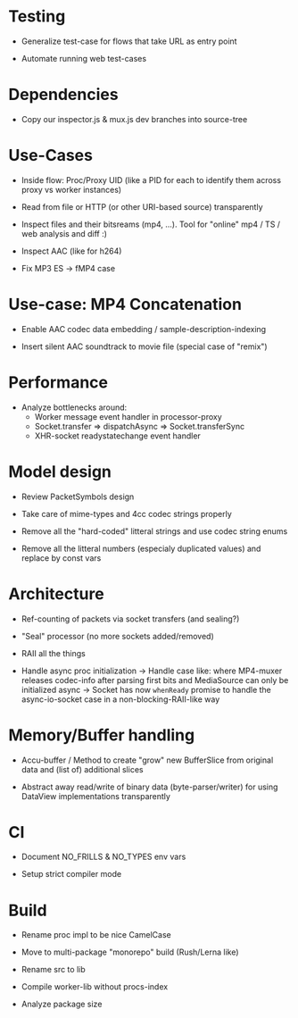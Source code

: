 # Testing

- Generalize test-case for flows that take URL as entry point

- Automate running web test-cases




# Dependencies

- Copy our inspector.js & mux.js dev branches into source-tree



# Use-Cases

- Inside flow: Proc/Proxy UID (like a PID for each to identify them across proxy vs worker instances)

- Read from file or HTTP (or other URI-based source) transparently

- Inspect files and their bitsreams (mp4, ...). Tool for "online" mp4 / TS / web analysis and diff :)

- Inspect AAC (like for h264)

- Fix MP3 ES -> fMP4 case





# Use-case: MP4 Concatenation

- Enable AAC codec data embedding / sample-description-indexing

- Insert silent AAC soundtrack to movie file (special case of "remix")




# Performance

- Analyze bottlenecks around:
  * Worker message event handler in processor-proxy
  * Socket.transfer => dispatchAsync => Socket.transferSync
  * XHR-socket readystatechange event handler




# Model design

- Review PacketSymbols design

- Take care of mime-types and 4cc codec strings properly

- Remove all the "hard-coded" litteral strings and use codec string enums

- Remove all the litteral numbers (especialy duplicated values) and replace by const vars




# Architecture

- Ref-counting of packets via socket transfers (and sealing?)

- "Seal" processor (no more sockets added/removed)

- RAII all the things

- Handle async proc initialization
  -> Handle case like: where MP4-muxer releases codec-info after
     parsing first bits and MediaSource can only be initialized async
  -> Socket has now `whenReady` promise to handle the async-io-socket case in a non-blocking-RAII-like way





# Memory/Buffer handling

- Accu-buffer / Method to create "grow" new BufferSlice from original data and (list of) additional slices

- Abstract away read/write of binary data (byte-parser/writer) for using DataView implementations transparently




# CI

- Document NO_FRILLS & NO_TYPES env vars

- Setup strict compiler mode





# Build

- Rename proc impl to be nice CamelCase

- Move to multi-package "monorepo" build (Rush/Lerna like)

- Rename src to lib

- Compile worker-lib without procs-index

- Analyze package size





